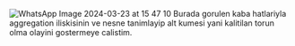 ![WhatsApp Image 2024-03-23 at 15 47 10](https://github.com/Feddyhub/C-Pseudo/assets/91869273/3cc1ace5-c021-45a7-8716-fa09b45e129a)
Burada gorulen kaba hatlariyla aggregation iliskisinin ve nesne tanimlayip alt kumesi yani kalitilan torun olma olayini gostermeye calistim. 
